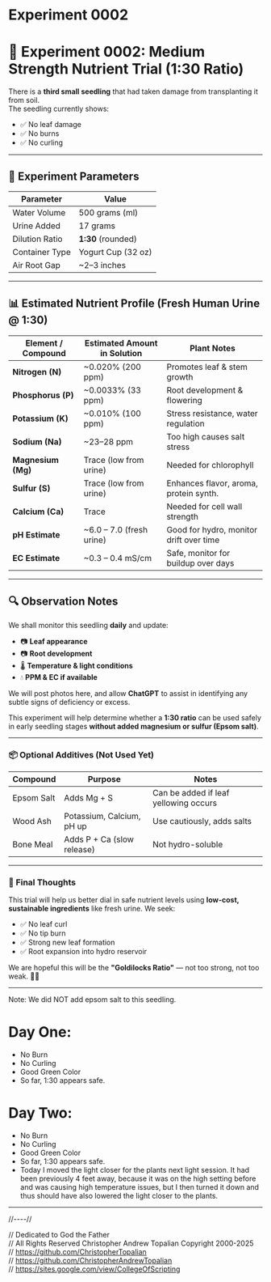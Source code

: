 # Experiment 0002

# 🌱 Experiment 0002: Medium Strength Nutrient Trial (1:30 Ratio)

There is a **third small seedling** that had taken damage from transplanting it from soil.  
The seedling currently shows:
- ✅ No leaf damage  
- ✅ No burns  
- ✅ No curling

---

## 🧪 Experiment Parameters

| Parameter       | Value              |
|----------------|--------------------|
| Water Volume   | 500 grams (ml)     |
| Urine Added    | 17 grams           |
| Dilution Ratio | **1:30** (rounded) |
| Container Type | Yogurt Cup (32 oz) |
| Air Root Gap   | ~2–3 inches        |

---

## 📊 Estimated Nutrient Profile (Fresh Human Urine @ 1:30)

| Element / Compound     | Estimated Amount in Solution | Plant Notes                              |
|------------------------|------------------------------|-------------------------------------------|
| **Nitrogen (N)**       | ~0.020% (200 ppm)            | Promotes leaf & stem growth               |
| **Phosphorus (P)**     | ~0.0033% (33 ppm)            | Root development & flowering              |
| **Potassium (K)**      | ~0.010% (100 ppm)            | Stress resistance, water regulation       |
| **Sodium (Na)**        | ~23–28 ppm                   | Too high causes salt stress               |
| **Magnesium (Mg)**     | Trace (low from urine)       | Needed for chlorophyll                    |
| **Sulfur (S)**         | Trace (low from urine)       | Enhances flavor, aroma, protein synth.    |
| **Calcium (Ca)**       | Trace                        | Needed for cell wall strength             |
| **pH Estimate**        | ~6.0 – 7.0 (fresh urine)     | Good for hydro, monitor drift over time   |
| **EC Estimate**        | ~0.3 – 0.4 mS/cm             | Safe, monitor for buildup over days       |

---

## 🔍 Observation Notes

We shall monitor this seedling **daily** and update:
- 📷 **Leaf appearance**
- 📷 **Root development**
- 🌡️ **Temperature & light conditions**
- 💧 **PPM & EC if available**

We will post photos here, and allow **ChatGPT** to assist in identifying any subtle signs of deficiency or excess.

This experiment will help determine whether a **1:30 ratio** can be used safely in early seedling stages **without added magnesium or sulfur (Epsom salt)**.

---

### 📦 Optional Additives (Not Used Yet)

| Compound     | Purpose                      | Notes                                  |
|--------------|------------------------------|----------------------------------------|
| Epsom Salt   | Adds Mg + S                  | Can be added if leaf yellowing occurs  |
| Wood Ash     | Potassium, Calcium, pH up    | Use cautiously, adds salts             |
| Bone Meal    | Adds P + Ca (slow release)   | Not hydro-soluble                      |

---

### 💭 Final Thoughts

This trial will help us better dial in safe nutrient levels using **low-cost, sustainable ingredients** like fresh urine. We seek:
- ✅ No leaf curl  
- ✅ No tip burn  
- ✅ Strong new leaf formation  
- ✅ Root expansion into hydro reservoir  

We are hopeful this will be the **"Goldilocks Ratio"** — not too strong, not too weak. 🍵🌿

---

Note: We did NOT add epsom salt to this seedling.  

# Day One:  
* No Burn
* No Curling
* Good Green Color
* So far, 1:30 appears safe.  

# Day Two:  
* No Burn
* No Curling
* Good Green Color
* So far, 1:30 appears safe.  
* Today I moved the light closer for the plants next light session. It had been previously 4 feet away, because it was on the high setting before and was causing high temperature issues, but I then turned it down and thus should have also lowered the light closer to the plants.  

---

//----//

// Dedicated to God the Father  
// All Rights Reserved Christopher Andrew Topalian Copyright 2000-2025  
// https://github.com/ChristopherTopalian  
// https://github.com/ChristopherAndrewTopalian  
// https://sites.google.com/view/CollegeOfScripting  

